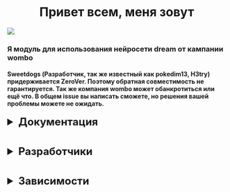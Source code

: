 <h1 align="center">Привет всем, меня зовут</h1>


<a href="https://gitverse.ru/sweetdogs/wombo" target="_blank">
  <img src="https://upload.wikimedia.org/wikipedia/commons/d/d7/WomboLogo.svg"/>
</a>

### Я модуль для использования нейросети dream от кампании wombo 

#### Sweetdogs (Разработчик, так же известный как pokedim13, H3try) придерживается ZeroVer. Поэтому обратная совместимость не гарантируется. Так же компания wombo может обанкротиться или ещё что. В общем issue вы написать сможете, но решения вашей проблемы можете не ожидать.

<details>
    <summary style="font-size: 24px; font-weight: bold;">Документация</summary>
    При асинхронном использовании, всё точно так же, только не забудьте вызвать await
    <details>
        <summary style="font-size: 24px; font-weight: bold;">Создание экземпляра</summary> 
        <pre>
from wombo import Dream # or AsyncDream
dream = Dream()
        </pre>
    </details>
    <details>
        <summary style="font-size: 24px; font-weight: bold;">Генерация изображения</summary> Может принимать следующие параметры:
        <li>text: str</li>
        <li>*style: int</li>
        <li>*ratio: str</li>
        <li>*premium: bool</li>
        <li>*display_freq: int</li>
        <li>*timeout: int</li>
        <li>*check_for: int</li>
        <pre>
from wombo.models import TaskModel
picture: TaskModel = dream.generate("anime waifu")
        </pre>
    </details>
    <details>
        <summary style="font-size: 24px; font-weight: bold;">API</summary> 
        <pre>
task: TaskModel = dream.api.create_task("anime waifu")
dream.api.check_task(task.id)
dream.api.tradingcard(task.id)
        </pre>
    </details>
    <details>
    <summary style="font-size: 24px; font-weight: bold;">Стили</summary> 
        <pre>
from wombo.models import StylesModel, StyleModel
styles: = dream.styles.get_styles()
        </pre>
    </details>

</details>

#

<details>
    <summary style="font-size: 24px; font-weight: bold;">Разработчики</summary>

- [@sweetdogs](https://vk.com/sweetdogs) me
</details>

#

<details>
    <summary style="font-size: 24px; font-weight: bold;">Зависимости</summary>

- [httpx](https://pypi.org/project/httpx/)
- [pydantic](https://pypi.org/project/pydantic/) (>=1.10.0, <3.0.0)
</details>
